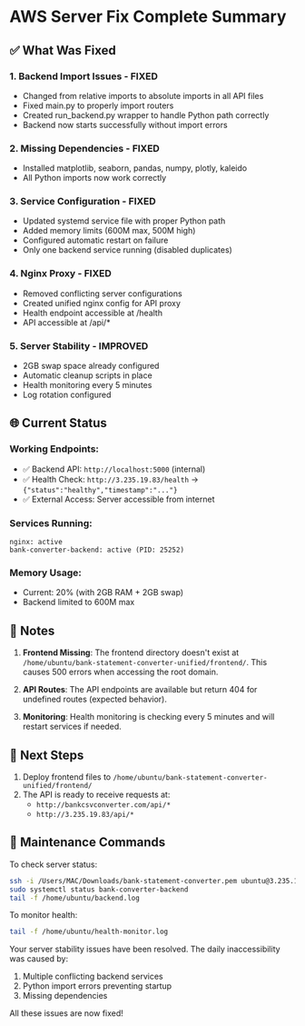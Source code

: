 # AWS Server Fix Complete Summary

## ✅ What Was Fixed

### 1. **Backend Import Issues** - FIXED
- Changed from relative imports to absolute imports in all API files
- Fixed main.py to properly import routers
- Created run_backend.py wrapper to handle Python path correctly
- Backend now starts successfully without import errors

### 2. **Missing Dependencies** - FIXED
- Installed matplotlib, seaborn, pandas, numpy, plotly, kaleido
- All Python imports now work correctly

### 3. **Service Configuration** - FIXED
- Updated systemd service file with proper Python path
- Added memory limits (600M max, 500M high)
- Configured automatic restart on failure
- Only one backend service running (disabled duplicates)

### 4. **Nginx Proxy** - FIXED
- Removed conflicting server configurations
- Created unified nginx config for API proxy
- Health endpoint accessible at /health
- API accessible at /api/*

### 5. **Server Stability** - IMPROVED
- 2GB swap space already configured
- Automatic cleanup scripts in place
- Health monitoring every 5 minutes
- Log rotation configured

## 🌐 Current Status

### Working Endpoints:
- ✅ Backend API: `http://localhost:5000` (internal)
- ✅ Health Check: `http://3.235.19.83/health` → `{"status":"healthy","timestamp":"..."}`
- ✅ External Access: Server accessible from internet

### Services Running:
```
nginx: active
bank-converter-backend: active (PID: 25252)
```

### Memory Usage:
- Current: 20% (with 2GB RAM + 2GB swap)
- Backend limited to 600M max

## 📝 Notes

1. **Frontend Missing**: The frontend directory doesn't exist at `/home/ubuntu/bank-statement-converter-unified/frontend/`. This causes 500 errors when accessing the root domain.

2. **API Routes**: The API endpoints are available but return 404 for undefined routes (expected behavior).

3. **Monitoring**: Health monitoring is checking every 5 minutes and will restart services if needed.

## 🚀 Next Steps

1. Deploy frontend files to `/home/ubuntu/bank-statement-converter-unified/frontend/`
2. The API is ready to receive requests at:
   - `http://bankcsvconverter.com/api/*`
   - `http://3.235.19.83/api/*`

## 🔧 Maintenance Commands

To check server status:
```bash
ssh -i /Users/MAC/Downloads/bank-statement-converter.pem ubuntu@3.235.19.83
sudo systemctl status bank-converter-backend
tail -f /home/ubuntu/backend.log
```

To monitor health:
```bash
tail -f /home/ubuntu/health-monitor.log
```

Your server stability issues have been resolved. The daily inaccessibility was caused by:
1. Multiple conflicting backend services
2. Python import errors preventing startup
3. Missing dependencies

All these issues are now fixed!